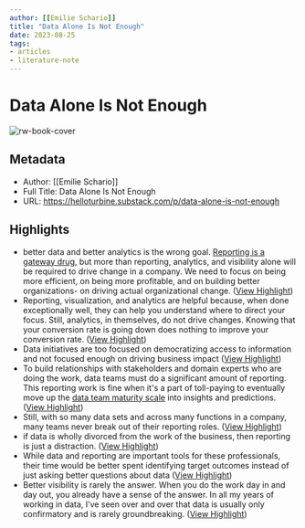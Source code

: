 ```yaml
---
author: [[Emilie Schario]]
title: "Data Alone Is Not Enough"
date: 2023-08-25
tags: 
- articles
- literature-note
---
```

# Data Alone Is Not Enough

![rw-book-cover](https://readwise-assets.s3.amazonaws.com/media/uploaded_book_covers/profile_691412/https3A2F2Fsubstack-post-media.s3.amazonaws.com2Fpu_HHprGKE.jpeg)

## Metadata
- Author: [[Emilie Schario]]
- Full Title: Data Alone Is Not Enough
- URL: https://helloturbine.substack.com/p/data-alone-is-not-enough

## Highlights
- better data and better analytics is the wrong goal. [Reporting is a gateway drug](https://locallyoptimistic.com/post/reporting-is-a-gateway-drug/), but more than reporting, analytics, and visibility alone will be required to drive change in a company. We need to focus on being more efficient, on being more profitable, and on building better organizations- on driving actual organizational change. ([View Highlight](https://read.readwise.io/read/01gvbn1bd6fdakrya29nzb82jn))
- Reporting, visualization, and analytics are helpful because, when done exceptionally well, they can help you understand where to direct your focus. Still, analytics, in themselves, do not drive changes. Knowing that your conversion rate is going down does nothing to improve your conversion rate. ([View Highlight](https://read.readwise.io/read/01gvbn1wzdtp4a9c00jr602f4r))
- Data initiatives are too focused on democratizing access to information and not focused enough on driving business impact ([View Highlight](https://read.readwise.io/read/01gvbn2eknbr6a9n117n35tck8))
- To build relationships with stakeholders and domain experts who are doing the work, data teams must do a significant amount of reporting. This reporting work is fine when it's a part of toll-paying to eventually move up the [data team maturity scale](https://about.gitlab.com/blog/2019/11/04/three-levels-data-analysis/) into insights and predictions. ([View Highlight](https://read.readwise.io/read/01gvbn47dzayxeejywmy71wxyp))
- Still, with so many data sets and across many functions in a company, many teams never break out of their reporting roles. ([View Highlight](https://read.readwise.io/read/01gvbn3v9jehq0620f1r5rtpgb))
- if data is wholly divorced from the work of the business, then reporting is just a distraction. ([View Highlight](https://read.readwise.io/read/01gvbndk61qb8xqr4bnbdnbjc3))
- While data and reporting are important tools for these professionals, their time would be better spent identifying target outcomes instead of just asking better questions about data ([View Highlight](https://read.readwise.io/read/01gvbnej0sp5jde6szszsfw25p))
- Better visibility is rarely the answer. When you do the work day in and day out, you already have a sense of the answer. In all my years of working in data, I’ve seen over and over that data is usually only confirmatory and is rarely groundbreaking. ([View Highlight](https://read.readwise.io/read/01gvbngbvgc6m6v4z9tq0akq27))
